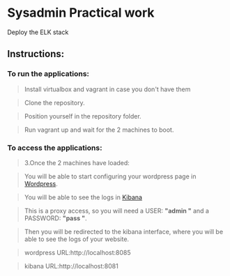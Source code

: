 # Sysadmin Practical work
Deploy the ELK stack

## Instructions:


### To run the applications:

>Install virtualbox and vagrant in case you don't have them

>Clone the repository.

>Position yourself in the repository folder.

>Run vagrant up and wait for the 2 machines to boot.

### To access the applications:
>3.Once the 2 machines have loaded:

>You will be able to start configuring your wordpress page in [Wordpress](http://localhost:8085). 

>You will be able to see the logs in [Kibana](http://localhost:8081)  


>This is a proxy access, so you will need a USER: **"admin "** and a PASSWORD: **"pass "**.

>Then you will be redirected to the kibana interface, where you will be able to see the logs of your website.  

>wordpress URL:http://localhost:8085

>kibana URL:http://localhost:8081

